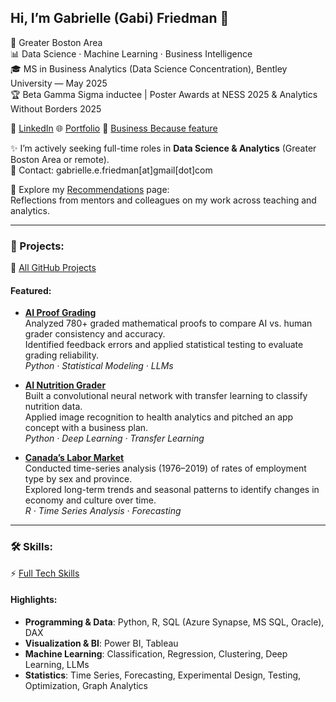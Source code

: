 ## Hi, I’m Gabrielle (Gabi) Friedman 👋

📍 Greater Boston Area  
📊 Data Science · Machine Learning · Business Intelligence   
🎓 MS in Business Analytics (Data Science Concentration), Bentley University — May 2025   
🏆 Beta Gamma Sigma inductee | Poster Awards at NESS 2025 & Analytics Without Borders 2025    

💼 [LinkedIn](https://www.linkedin.com/in/gabriellefriedman)  🌐 [Portfolio](https://gfriedman77.github.io)  📰 [Business Because feature](https://www.businessbecause.com/news/masters-in-business-analytics/9774/how-a-master-in-business-analytics-can-unlock-your-career-potential?sponsored=bentley-university)

✨ I’m actively seeking full-time roles in **Data Science & Analytics** (Greater Boston Area or remote).  
📧 Contact: gabrielle.e.friedman[at]gmail[dot]com

💬 Explore my [Recommendations](https://gfriedman77.github.io/recommendations/) page:   
Reflections from mentors and colleagues on my work across teaching and analytics.

---

### 🔬 Projects:   
🐙 [All GitHub Projects](https://gfriedman77.github.io/projects/)    

#### Featured:  
- [**AI Proof Grading**](https://gfriedman77.github.io/project/research/)  
  Analyzed 780+ graded mathematical proofs to compare AI vs. human grader consistency and accuracy.  
  Identified feedback errors and applied statistical testing to evaluate grading reliability.  
  *Python · Statistical Modeling · LLMs*  
  
- [**AI Nutrition Grader**](https://gfriedman77.github.io/project/cnn/)  
  Built a convolutional neural network with transfer learning to classify nutrition data.  
  Applied image recognition to health analytics and pitched an app concept with a business plan.  
  *Python · Deep Learning · Transfer Learning*  

- [**Canada’s Labor Market**](https://gfriedman77.github.io/project/time-series/)  
  Conducted time-series analysis (1976–2019) of rates of employment type by sex and province.    
  Explored long-term trends and seasonal patterns to identify changes in economy and culture over time.   
  *R · Time Series Analysis · Forecasting*  


---

### 🛠️ Skills:  
⚡ [Full Tech Skills](https://gfriedman77.github.io/skills/)    

#### Highlights:
- **Programming & Data**: Python, R, SQL (Azure Synapse, MS SQL, Oracle), DAX  
- **Visualization & BI**: Power BI, Tableau  
- **Machine Learning**: Classification, Regression, Clustering, Deep Learning, LLMs  
- **Statistics**: Time Series, Forecasting, Experimental Design, Testing, Optimization, Graph Analytics  

